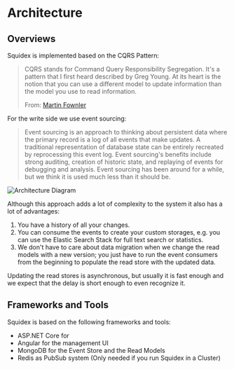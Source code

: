 # Architecture

## Overviews

Squidex is implemented based on the CQRS Pattern:

> CQRS stands for Command Query Responsibility Segregation. It's a pattern that I first heard described by Greg Young. At its heart is the notion that you can use a different model to update information than the model you use to read information.
> 
> From: [Martin Fownler](https://martinfowler.com/bliki/CQRS.html)

For the write side we use event sourcing:

> Event sourcing is an approach to thinking about persistent data where the primary record is a log of all events that make updates. A traditional representation of database state can be entirely recreated by reprocessing this event log. Event sourcing's benefits include strong auditing, creation of historic state, and replaying of events for debugging and analysis. Event sourcing has been around for a while, but we think it is used much less than it should be.

![Architecture Diagram](../images/architecture.png "Architecture")

Although this approach adds a lot of complexity to the system it also has a lot of advantages:

1. You have a history of all your changes.
2. You can consume the events to create your custom storages, e.g. you can use the Elastic Search Stack for full text search or statistics.
3. We don't have to care about data migration when we change the read models with a new version; you just have to run the event consumers from the beginning to populate the read store with the updated data.

Updating the read stores is asynchronous, but usually it is fast enough and we expect that the delay is short enough to even recognize it.

## Frameworks and Tools

Squidex is based on the following frameworks and tools:

* ASP.NET Core for 
* Angular for the management UI
* MongoDB for the Event Store and the Read Models
* Redis as PubSub system (Only needed if you run Squidex in a Cluster)



